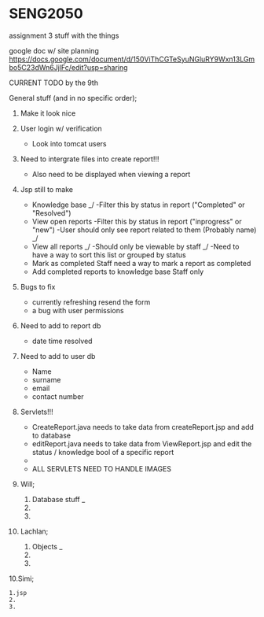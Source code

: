 # SENG2050
assignment 3 stuff with the things


google doc w/ site planning
https://docs.google.com/document/d/150ViThCGTeSyuNGluRY9Wxn13LGmbo5C23dWn6JjlFc/edit?usp=sharing

CURRENT TODO by the 9th

General stuff (and in no specific order);

1. Make it look nice
2. User login w/ verification
    - Look into tomcat users
    
3. Need to intergrate files into create report!!!
    - Also need to be displayed when viewing a report
    
3. Jsp still to make
    - Knowledge base _/
        -Filter this by status in report ("Completed" or "Resolved")
    - View open reports
        -Filter this by status in report ("inprogress" or "new")
        -User should only see report related to them (Probably name) _/
    - View all reports _/
        -Should only be viewable by staff _/
        -Need to have a way to sort this list or grouped by status
    - Mark as completed
        Staff need a way to mark a report as completed
    - Add completed reports to knowledge base
        Staff only

4. Bugs to fix
    - currently refreshing resend the form
    - a bug with user permissions
    
5. Need to add to report db
    - date time resolved
    
6. Need to add to user db
    - Name
    - surname
    - email
    - contact number
    
7. Servlets!!!
    - CreateReport.java needs to take data from createReport.jsp and add to database
    - editReport.java needs to take data from ViewReport.jsp and edit the status / knowledge bool of a specific report
    - 
    - ALL SERVLETS NEED TO HANDLE IMAGES
8. Will;

    1. Database stuff _
    2. 
    3.

9. Lachlan;

    1. Objects _
    2.
    3.

10.Simi;

    1.jsp
    2.
    3.
